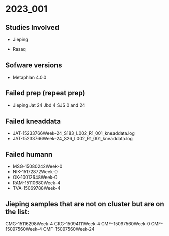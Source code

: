 # 2023_001

## Studies Involved

- Jieping

- Rasaq

 ## Sofware versions
 - Metaphlan 4.0.0

## Failed prep (repeat prep)
- Jieping
Jat 24
Jbd 4
SJS 0 and 24

## Failed kneaddata 
- JAT-15233766Week-24_S183_L002_R1_001_kneaddata.log
- JAT-15233766Week-24_S26_L002_R1_001_kneaddata.log

## Failed humann 
- MSG-15080242Week-0
- NIK-15172872Week-0
- OK-10012648Week-0
- RAM-15110680Week-4
- TVA-15069788Week-4

## Jieping samples that are not on cluster but are on the list: 
CMG-15116298Week-4
CKG-15094111Week-4
CMF-15097560Week-0
CMF-15097560Week-4
CMF-15097560Week-24
